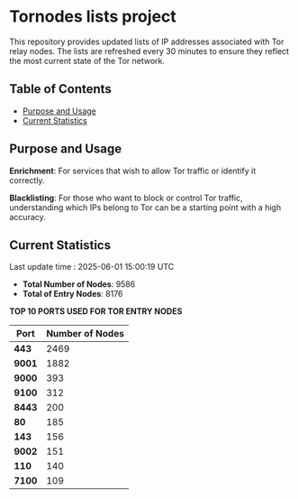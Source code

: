 # Tornodes lists project

This repository provides updated lists of IP addresses associated with Tor relay nodes. The lists are refreshed every 30 minutes to ensure they reflect the most current state of the Tor network.

## Table of Contents

- [Purpose and Usage](#purpose-and-usage)
- [Current Statistics](#current-statistics)


## Purpose and Usage

**Enrichment**: For services that wish to allow Tor traffic or identify it correctly.

**Blacklisting**: For those who want to block or control Tor traffic, understanding which IPs belong to Tor can be a starting point with a high accuracy.

## Current Statistics

Last update time : 2025-06-01 15:00:19 UTC

- **Total Number of Nodes**: 9586
- **Total of Entry Nodes**: 8176

**TOP 10 PORTS USED FOR TOR ENTRY NODES**

| **Port** | **Number of Nodes** |
|------|-----------------|
| **443**   | 2469  |
| **9001**   | 1882  |
| **9000**   | 393  |
| **9100**   | 312  |
| **8443**   | 200  |
| **80**   | 185  |
| **143**   | 156  |
| **9002**   | 151  |
| **110**   | 140  |
| **7100**   | 109  |

